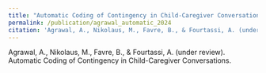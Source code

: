 ```yaml
---
title: "Automatic Coding of Contingency in Child-Caregiver Conversations"
permalink: /publication/agrawal_automatic_2024
citation: 'Agrawal, A., Nikolaus, M., Favre, B., & Fourtassi, A. (under review). Automatic Coding of Contingency in Child-Caregiver Conversations.'
---
```

Agrawal, A., Nikolaus, M., Favre, B., & Fourtassi, A. (under review). Automatic Coding of Contingency in Child-Caregiver Conversations.